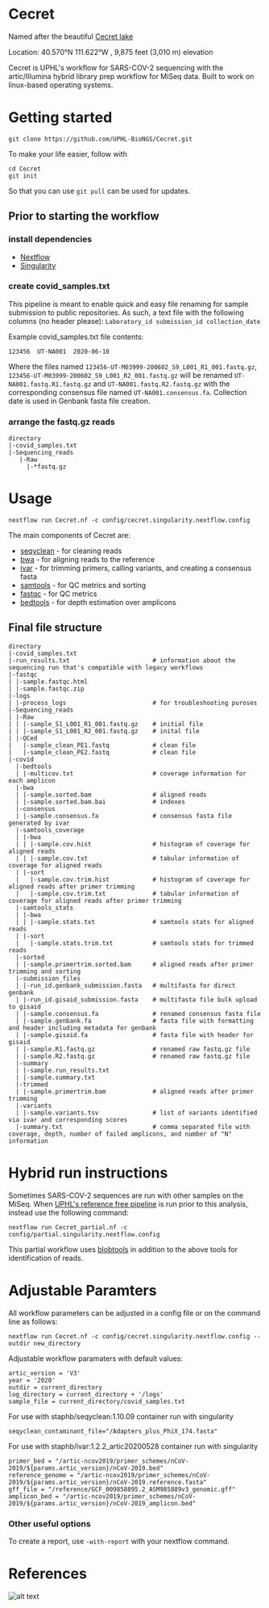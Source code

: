 # Cecret

Named after the beautiful [Cecret lake](https://en.wikipedia.org/wiki/Cecret_Lake) 

Location: 40.570°N 111.622°W , 9,875 feet (3,010 m) elevation


Cecret is UPHL's workflow for SARS-COV-2 sequencing with the artic/Illumina hybrid library prep workflow for MiSeq data. Built to work on linux-based operating systems. 

# Getting started

```
git clone https://github.com/UPHL-BioNGS/Cecret.git
```

To make your life easier, follow with

```
cd Cecret
git init
```

So that you can use `git pull` can be used for updates.

## Prior to starting the workflow

### install dependencies
- [Nextflow](https://www.nextflow.io/docs/latest/getstarted.html) 
- [Singularity](https://singularity.lbl.gov/install-linux)

### create covid_samples.txt

This pipeline is meant to enable quick and easy file renaming for sample submission to public repositories. As such, a text file with the following columns (no header please): `Laboratory_id submission_id collection_date`

Example covid_samples.txt file contents:
```
123456  UT-NA001  2020-06-10
```
Where the files named `123456-UT-M03999-200602_S9_L001_R1_001.fastq.gz`, `123456-UT-M03999-200602_S9_L001_R2_001.fastq.gz` will be renamed `UT-NA001.fastq.R1.fastq.gz` and `UT-NA001.fastq.R2.fastq.gz` with the corresponding consensus file named `UT-NA001.consensus.fa`. Collection date is used in Genbank fasta file creation.

### arrange the fastq.gz reads
```
directory
|-covid_samples.txt
|-Sequencing_reads
   |-Raw
     |-*fastq.gz
```

# Usage
```
nextflow run Cecret.nf -c config/cecret.singularity.nextflow.config
```

The main components of Cecret are:

- [seqyclean](https://github.com/ibest/seqyclean) - for cleaning reads
- [bwa](http://bio-bwa.sourceforge.net/) - for aligning reads to the reference
- [ivar](https://andersen-lab.github.io/ivar/html/manualpage.html) - for trimming primers, calling variants, and creating a consensus fasta
- [samtools](http://www.htslib.org/) - for QC metrics and sorting
- [fastqc](https://github.com/s-andrews/FastQC) - for QC metrics
- [bedtools](https://bedtools.readthedocs.io/en/latest/) - for depth estimation over amplicons

## Final file structure
```
directory
|-covid_samples.txt
|-run_results.txt                       # information about the sequencing run that's compatible with legacy workflows
|-fastqc
| |-sample.fastqc.html
| |-sample.fastqc.zip
|-logs
| |-process_logs                        # for troubleshooting puroses
|-Sequencing_reads
| |-Raw
| | |-sample_S1_L001_R1_001.fastq.gz    # initial file
| | |-sample_S1_L001_R2_001.fastq.gz    # inital file
| |-QCed
|   |-sample_clean_PE1.fastq            # clean file
|   |-sample_clean_PE2.fastq            # clean file
|-covid
  |-bedtools
  | |-multicov.txt                      # coverage information for each amplicon
  |-bwa
  | |-sample.sorted.bam                 # aligned reads
  | |-sample.sorted.bam.bai             # indexes
  |-consensus
  | |-sample.consensus.fa               # consensus fasta file generated by ivar
  |-samtools_coverage
  | |-bwa
  | | |-sample.cov.hist                 # histogram of coverage for aligned reads
  | | |-sample.cov.txt                  # tabular information of coverage for aligned reads
  | |-sort
  |   |-sample.cov.trim.hist            # histogram of coverage for aligned reads after primer trimming
  |   |-sample.cov.trim.txt             # tabular information of coverage for aligned reads after primer trimming
  |-samtools_stats
  | |-bwa
  | | |-sample.stats.txt                # samtools stats for aligned reads
  | |-sort
  |   |-sample.stats.trim.txt           # samtools stats for trimmed reads
  |-sorted
  | |-sample.primertrim.sorted.bam      # aligned reads after primer trimming and sorting
  |-submission_files
  | |-run_id.genbank_submission.fasta   # multifasta for direct genbank
  | |-run_id.gisaid_submission.fasta    # multifasta file bulk upload to gisaid
  | |-sample.consensus.fa               # renamed consensus fasta file
  | |-sample.genbank.fa                 # fasta file with formatting and header including metadata for genbank
  | |-sample.gisaid.fa                  # fasta file with header for gisaid
  | |-sample.R1.fastq.gz                # renamed raw fastq.gz file
  | |-sample.R2.fastq.gz                # renamed raw fastq.gz file
  |-summary
  | |-sample.run_results.txt
  | |-sample.summary.txt
  |-trimmed
  | |-sample.primertrim.bam             # aligned reads after primer trimming
  |-variants
  | |-sample.variants.tsv               # list of variants identified via ivar and corresponding scores
  |-summary.txt                         # comma separated file with coverage, depth, number of failed amplicons, and number of "N" information
```

# Hybrid run instructions

Sometimes SARS-COV-2 sequences are run with other samples on the MiSeq. When [UPHL's reference free pipeline]() is run prior to this analysis, instead use the following command:
```
nextflow run Cecret_partial.nf -c config/partial.singularity.nextflow.config
```

This partial workflow uses [blobtools](https://blobtools.readme.io/docs) in addition to the above tools for identification of reads.

# Adjustable Paramters

All workflow parameters can be adjusted in a config file or on the command line as follows:

```
nextflow run Cecret.nf -c config/cecret.singularity.nextflow.config --outdir new_directory
```

Adjustable workflow paramaters with default values:
```
artic_version = 'V3'
year = '2020'
outdir = current_directory
log_directory = current_directory + '/logs'
sample_file = current_directory/covid_samples.txt
```
For use with staphb/seqyclean:1.10.09 container run with singularity
```
seqyclean_contaminant_file="/Adapters_plus_PhiX_174.fasta"
```
For use with staphb/ivar:1.2.2_artic20200528 container run with singularity
```
primer_bed = "/artic-ncov2019/primer_schemes/nCoV-2019/${params.artic_version}/nCoV-2019.bed"
reference_genome = "/artic-ncov2019/primer_schemes/nCoV-2019/${params.artic_version}/nCoV-2019.reference.fasta"
gff_file = "/reference/GCF_009858895.2_ASM985889v3_genomic.gff"
amplicon_bed = "/artic-ncov2019/primer_schemes/nCoV-2019/${params.artic_version}/nCoV-2019_amplicon.bed"
```

### Other useful options
To create a report, use `-with-report` with your nextflow command.

# References

![alt text](https://uphl.utah.gov/wp-content/uploads/New-UPHL-Logo.png)
